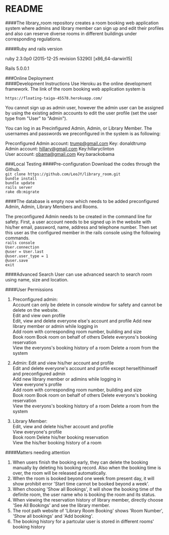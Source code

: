 README
=====
####The library_room repository creates a room booking web application system where admins and library member can sign up and edit their profiles and also can reserve diverse rooms in different buildings under corresponding regulations.   

####Ruby and rails version

 ruby 2.3.0p0 (2015-12-25 revision 53290) [x86_64-darwin15]
   
 Rails 5.0.0.1

###Online Deployment  
####Development Instructions
Use Heroku as the online development framework. The link of the room booking web application system is  

`https://floating-taiga-45578.herokuapp.com/`

You cannot sign up as admin user, however the admin user can be assigned by using the existing admin accounts to edit the user profile (set the user type from "User" to "Admin").

You can log in as Precinfigured Admin, Admin, or Library Member. The usernames and passwords we preconfigured in the system is as following:
  
Preconfigured Admin account: trump@gmail.com Key: donaldtrump  
Admin account: hillary@gmail.com Key:hillaryclinton  
User account: obama@gmail.com Key:barackobama  


###Local Testing 
####Pre-configuration 
 Download the codes through the Github.  
`git clone https://github.com/LeoJY/library_room.git`    
`bundle install`  
`bundle update`  
`rails server`  
`rake db:migrate` 

####The database is empty now which needs to be added preconfigured Admin, Admin, Library Members and Rooms. 

The preconfigured Admin needs to be created in the command line for safety. 
First, a user account needs to be signed up in the website with his/her email, password, name, address and telephone number. Then set this user as the configured member in the rails console using the following commands.  
`rails console`  
`User.connection`  
`@user = User.last`  
`@user.user_type = 1`  
`@user.save`  
`exit`  


####Advanced Search 
User can use advanced search to search room using name, size and location.  

####User Permissions
1. Preconfigured admin:  
Account can only be delete in console window for safety and cannot be delete on the website.  
Edit and view own profile  
Edit, view and delete everyone else's account and profile 
Add new library member or admin while logging in  
Add room with corresponding room number, building and size   
Book room
Book room on behalf of others 
Delete everyons's booking reservation  
View the everyons's booking history of a room
Delete a room from the system  

2. Admin:
Edit and view his/her account and profile  
Edit and delete everyone's account and profile except herself/himself and preconfigured admin  
Add new library member or adimins while logging in  
View everyone's profile  
Add room with corresponding room number, building and size  
Book room
Book room on behalf of others
Delete everyons's booking reservation  
View the everyons's booking history of a room
Delete a room from the system    

3. Library Member:  
Edit, view and delete his/her account and profile    
View everyone's profile  
Book room
Delete his/her booking reservation  
View the his/her booking history of a room


####Matters needing attention
1. When users finish the booking early, they can delete the booking manually by deleting his booking record. Also when the booking time is over, the room will be released automatically.  
2. When the room is booked beyond one week from present day, it will show prohibit error 'Start time cannot be booked beyond a week'.  
3. When choosing 'Show all Bookings', it will show the booking time of the definite room, the user name who is booking the room and its status. 
4. When viewing the reservation history of library member, directly choose 'See All Bookings' and see the library member.  
5. The root path website of 'Library Room Booking' shows 'Room Number', 'Show all bookings' and 'Add booking'. 
6. The booking history for a partcular user is stored in different rooms' booking history 




